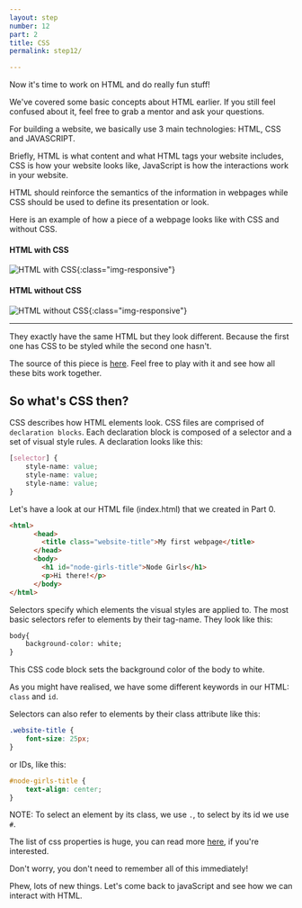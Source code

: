 ```yaml
---
layout: step
number: 12
part: 2
title: CSS
permalink: step12/

---
```

Now it's time to work on HTML and do really fun stuff! 

We've covered some basic concepts about HTML earlier. If you still feel confused about it, 
feel free to grab a mentor and ask your questions. 

For building a website, we basically use 3 main technologies: HTML, CSS and JAVASCRIPT.

Briefly, HTML is what content and what HTML tags your website includes, CSS is how your website looks like, JavaScript is how the interactions work in your website.  

HTML should reinforce the semantics of the information in webpages while CSS should be used to define its presentation or look. 
 
Here is an example of how a piece of a webpage looks like with CSS and without CSS.

#### HTML with CSS

![HTML with CSS](../assets/html-with-css.png){:class="img-responsive"}

#### HTML without CSS
![HTML without CSS](../assets/html-without-css.png){:class="img-responsive"}

---


They exactly have the same HTML but they look different. Because the first one has CSS to be styled while the second one hasn't.

The source of this piece is [here](https://www.w3schools.com/html/tryit.asp?filename=tryhtml_layout_float). Feel free to play with it and see how all these bits work together.

## So what's CSS then?

CSS describes how HTML elements look. CSS files are comprised of `declaration blocks`. Each declaration block is
composed of a selector and a set of visual style rules. A declaration looks
like this:

```css
[selector] {
	style-name: value;
	style-name: value;
	style-name: value;
}
```

Let's have a look at our HTML file (index.html) that we created in Part 0.

```html
<html>
      <head>
        <title class="website-title">My first webpage</title>
      </head>
      <body>
        <h1 id="node-girls-title">Node Girls</h1>
        <p>Hi there!</p>
      </body>
</html>
```

Selectors specify which elements the visual styles are applied to.
The most basic selectors refer to elements by their tag-name. They look
like this:

```html
body{
	background-color: white;
}
```

This CSS code block sets the background color of the body to white.

As you might have realised, we have some different keywords in our HTML: `class` and `id`. 

Selectors can also refer to elements by their class attribute like this:

```css
.website-title {
	font-size: 25px;
}
```

or IDs, like this:

```css
#node-girls-title {
	text-align: center;
}
```

NOTE: To select an element by its class, we use `.`, to select by its id we use `#`.

The list of css properties is huge, you can read more [here](https://www.w3.org/TR/CSS21/propidx.html), if you're interested.

Don't worry, you don't need to remember all of this immediately!

Phew, lots of new things. Let's come back to javaScript and see how we can
interact with HTML.
